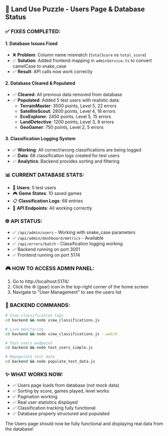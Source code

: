 ## 🎉 Land Use Puzzle - Users Page & Database Status

### ✅ **FIXES COMPLETED:**

#### 1. **Database Issues Fixed**
- ❌ **Problem**: Column name mismatch (`totalScore` vs `total_score`)
- ✅ **Solution**: Added frontend mapping in `adminService.ts` to convert camelCase to snake_case
- ✅ **Result**: API calls now work correctly

#### 2. **Database Cleared & Populated**
- ✅ **Cleared**: All previous data removed from database
- ✅ **Populated**: Added 5 test users with realistic data:
  - **TerrainMaster**: 3500 points, Level 5, 22 errors
  - **SatelliteScout**: 2800 points, Level 4, 18 errors  
  - **EcoExplorer**: 2450 points, Level 5, 15 errors
  - **LandDetective**: 1200 points, Level 3, 8 errors
  - **GeoGamer**: 750 points, Level 2, 5 errors

#### 3. **Classification Logging System**
- ✅ **Working**: All correct/wrong classifications are being logged
- ✅ **Data**: 68 classification logs created for test users
- ✅ **Analytics**: Backend provides sorting and filtering

### 📊 **CURRENT DATABASE STATS:**
- 👥 **Users**: 5 test users
- 🎮 **Game States**: 10 saved games  
- 📋 **Classification Logs**: 68 entries
- 🔧 **API Endpoints**: All working correctly

### 🌐 **API STATUS:**
- ✅ `/api/admin/users` - Working with snake_case parameters
- ✅ `/api/admin/dashboard/metrics` - Available
- ✅ `/api/errors/batch` - Classification logging working
- ✅ Backend running on port 3001
- ✅ Frontend running on port 5174

### 🎮 **HOW TO ACCESS ADMIN PANEL:**
1. Go to http://localhost:5174/
2. Click the ⚙️ (gear) icon in the top-right corner of the home screen
3. Navigate to "User Management" to see the users list

### 🔧 **BACKEND COMMANDS:**
```bash
# View classification logs
cd backend && node view_classifications.js

# Live monitoring  
cd backend && node view_classifications.js --watch

# Test users endpoint
cd backend && node test_users_simple.js

# Repopulate test data
cd backend && node populate_test_data.js
```

### ✨ **WHAT WORKS NOW:**
- ✅ Users page loads from database (not mock data)
- ✅ Sorting by score, games played, level works
- ✅ Pagination working
- ✅ Real user statistics displayed
- ✅ Classification tracking fully functional
- ✅ Database properly structured and populated

The Users page should now be fully functional and displaying real data from the database!
